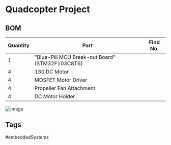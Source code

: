 # Quadcopter Project

## BOM
|Quantity|Part|Find No.|
|----|--------|--------|
|1|"Blue-Pill MCU Break-out Board" (STM32F103C8T6)||
|4|130 DC Motor||
|4|MOSFET Motor Driver||
|4|Propeller Fan Attachment||
|4|DC Motor Holder||

![image](https://s3.us-west-1.amazonaws.com/zettelimages/Thu_Jun_15_08:34:15_PM_PDT_2023.png)

## Tags
#embeddedSystems
